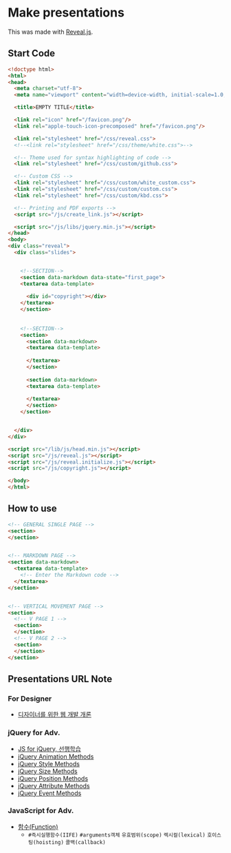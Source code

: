 # Make presentations

This was made with [Reveal.js](https://github.com/hakimel/reveal.js/).

## Start Code

```html
<!doctype html>
<html>
<head>
  <meta charset="utf-8">
  <meta name="viewport" content="width=device-width, initial-scale=1.0, maximum-scale=1.0, user-scalable=no">

  <title>EMPTY TITLE</title>

  <link rel="icon" href="/favicon.png"/>
  <link rel="apple-touch-icon-precomposed" href="/favicon.png"/>

  <link rel="stylesheet" href="/css/reveal.css">
  <!--<link rel="stylesheet" href="/css/theme/white.css">-->

  <!-- Theme used for syntax highlighting of code -->
  <link rel="stylesheet" href="/css/custom/github.css">

  <!-- Custom CSS -->
  <link rel="stylesheet" href="/css/custom/white_custom.css">
  <link rel="stylesheet" href="/css/custom/custom.css">
  <link rel="stylesheet" href="/css/custom/kbd.css">

  <!-- Printing and PDF exports -->
  <script src="/js/create_link.js"></script>

  <script src="/js/libs/jquery.min.js"></script>
</head>
<body>
<div class="reveal">
  <div class="slides">


    <!--SECTION-->
    <section data-markdown data-state="first_page">
    <textarea data-template>
    
      <div id="copyright"></div>
    </textarea>
    </section>
    
    
    <!--SECTION-->
    <section>
      <section data-markdown>
      <textarea data-template>
        
      </textarea>
      </section>
      
      <section data-markdown>
      <textarea data-template>
      
      </textarea>
      </section>
    </section>


  </div>
</div>

<script src="/lib/js/head.min.js"></script>
<script src="/js/reveal.js"></script>
<script src="/js/reveal.initialize.js"></script>
<script src="/js/copyright.js"></script>

</body>
</html>

```

## How to use

```html
<!-- GENERAL SINGLE PAGE -->
<section>
</section>


<!-- MARKDOWN PAGE -->
<section data-markdown>
  <textarea data-template>
    <!-- Enter the Markdown code -->
  </textarea>
</section>


<!-- VERTICAL MOVEMENT PAGE -->
<section>
  <!-- V PAGE 1 -->
  <section>
  </section>
  <!-- V PAGE 2 -->
  <section>
  </section>
</section>
```

## Presentations URL Note

### For Designer

- [디자이너를 위한 웹 개발 개론](https://parkyoungwoong.github.io/setPresentation/presentations/special/for_designer/)

### jQuery for Adv.

- [JS for jQuery, 선행학습](https://parkyoungwoong.github.io/setPresentation/presentations/advanced/jquery/prior_learning)
- [jQuery Animation Methods](https://parkyoungwoong.github.io/setPresentation/presentations/advanced/jquery/animation)
- [jQuery Style Methods](https://parkyoungwoong.github.io/setPresentation/presentations/advanced/jquery/style)
- [jQuery Size Methods](https://parkyoungwoong.github.io/setPresentation/presentations/advanced/jquery/size)
- [jQuery Position Methods](https://parkyoungwoong.github.io/setPresentation/presentations/advanced/jquery/position)
- [jQuery Attribute Methods](https://parkyoungwoong.github.io/setPresentation/presentations/advanced/jquery/attribute)
- [jQuery Event Methods](https://parkyoungwoong.github.io/setPresentation/presentations/advanced/jquery/event)

### JavaScript for Adv.

- [함수(Function)](https://parkyoungwoong.github.io/setPresentation/presentations/advanced/javascript/function)
  - `#즉시실행함수(IIFE)` `#arguments객체` `유효범위(scope)` `렉시컬(lexical)` `호이스팅(hoisting)` `콜백(callback)`